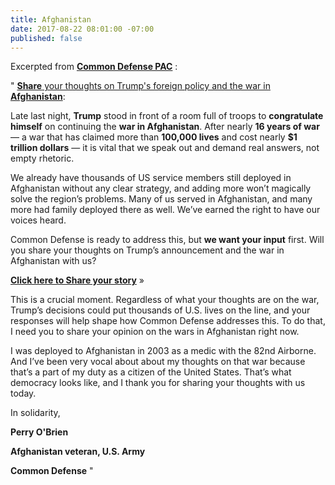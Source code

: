 ```yaml
---
title: Afghanistan
date: 2017-08-22 08:01:00 -07:00
published: false
---
```


Excerpted from [**Common Defense PAC**](http://www.commondefensepac.org/) :

" [**Share** your thoughts on Trump's foreign policy and the war in **Afghanistan**](http://go.commondefensepac.com/page/s/afghanistan-survey?source=em20170822):

Late last night, **Trump** stood in front of a room full of troops to **congratulate himself** on continuing the **war in Afghanistan**. After nearly **16 years of war** — a war that has claimed more than **100,000 lives** and cost nearly **$1 trillion dollars** — it is vital that we speak out and demand real answers, not empty rhetoric.

We already have thousands of US service members still deployed in Afghanistan without any clear strategy, and adding more won’t magically solve the region’s problems. Many of us served in Afghanistan, and many more had family deployed there as well. We’ve earned the right to have our voices heard.

Common Defense is ready to address this, but **we want your input** first. Will you share your thoughts on Trump’s announcement and the war in Afghanistan with us?

[**Click here to Share your story**](http://go.commondefensepac.com/page/s/afghanistan-survey?source=em20170822) »

This is a crucial moment. Regardless of what your thoughts are on the war, Trump’s decisions could put thousands of U.S. lives on the line, and your responses will help shape how Common Defense addresses this. To do that, I need you to share your opinion on the wars in Afghanistan right now.

I was deployed to Afghanistan in 2003 as a medic with the 82nd Airborne. And I’ve been very vocal about about my thoughts on that war because that’s a part of my duty as a citizen of the United States. That’s what democracy looks like, and I thank you for sharing your thoughts with us today.

In solidarity,

**Perry O'Brien**

**Afghanistan veteran, U.S. Army**

**Common Defense**  "



